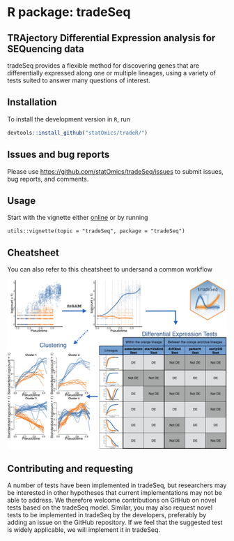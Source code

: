 # R package: tradeSeq
## TRAjectory Differential Expression analysis for SEQuencing data

tradeSeq provides a flexible method for discovering genes that are differentially expressed along one or multiple lineages, using a variety of tests suited to answer many questions of interest.

## Installation

To install the development version in `R`, run 

```r
devtools::install_github("statOmics/tradeR/")
```

## Issues and bug reports

Please use https://github.com/statOmics/tradeSeq/issues to submit issues, bug reports, and comments.

## Usage 

Start with the vignette either [online](https://statOmics.github.io/tradeSeq/) or by running
```{r}
utils::vignette(topic = "tradeSeq", package = "tradeSeq")
```

## Cheatsheet

You can also refer to this cheatsheet to undersand a common workflow

![](vignettes/cheatsheet_highRes.jpeg)

## Contributing and requesting

A number of tests have been implemented in tradeSeq, but researchers may be interested in other hypotheses that current implementations may not be able to address. We therefore welcome contributions on GitHub on novel tests based on the tradeSeq model.
Similar, you may also request novel tests to be implemented in tradeSeq by the developers, preferably by adding an issue on the GitHub repository. If we feel that the suggested test is widely applicable, we will implement it in tradeSeq.
